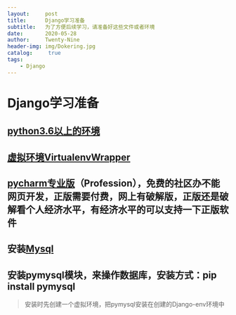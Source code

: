 ```yaml
---
layout:     post
title:      Django学习准备
subtitle:   为了方便后续学习，请准备好这些文件或者环境
date:       2020-05-28
author:     Twenty-Nine
header-img: img/Dokering.jpg
catalog: 	 true
tags:
    - Django
---
```


# Django学习准备

## [python3.6以上的环境]([https://libangchui.github.io/2020/05/28/Python3.6%E5%AE%89%E8%A3%85/](https://libangchui.github.io/2020/05/28/Python3.6安装/))

## [虚拟环境VirtualenvWrapper](https://libangchui.github.io/2020/05/28/Virtualenvwrapper/)

## [pycharm专业版](https://www.jetbrains.com/pycharm/download/#section=windows)（Profession），免费的社区办不能网页开发，正版需要付费，网上有破解版，正版还是破解看个人经济水平，有经济水平的可以支持一下正版软件

## 安装[Mysql]([https://libangchui.github.io/2020/05/28/Windows%E4%B8%8B%E5%AE%89%E8%A3%85MySQL%E8%AF%A6%E7%BB%86%E6%95%99%E7%A8%8B/](https://libangchui.github.io/2020/05/28/Windows下安装MySQL详细教程/))

## 安装pymysql模块，来操作数据库，安装方式：pip install pymysql

> 安装时先创建一个虚拟环境，把pymysql安装在创建的Django-env环境中







